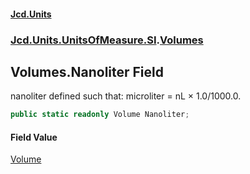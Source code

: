 #### [Jcd.Units](index 'index')
### [Jcd.Units.UnitsOfMeasure.SI](Jcd.Units.UnitsOfMeasure.SI 'Jcd.Units.UnitsOfMeasure.SI').[Volumes](Volumes 'Jcd.Units.UnitsOfMeasure.SI.Volumes')

## Volumes.Nanoliter Field

nanoliter defined such that: microliter = nL × 1.0/1000.0.

```csharp
public static readonly Volume Nanoliter;
```

#### Field Value
[Volume](Volume 'Jcd.Units.UnitTypes.Volume')